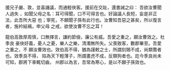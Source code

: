 援兄子嚴、敦，並喜譏議，而通輕俠客。援前在交趾，還書誡之曰： 吾欲汝曹聞人過失
，如聞父母之名：耳可得聞，口不可得言也。好論議人長短，妄是非正法，此吾所大惡
也；寧死，不願聞子孫有此行也。汝曹知吾惡之甚矣，所以復言者，施衿結褵，申父母
之戒，欲使汝曹不忘之耳！

龍伯高敦厚周慎，口無擇言，謙約節儉，廉公有威。吾愛之重之，願汝曹效之。杜季良
豪俠好義，憂人之憂，樂人之樂，清濁無所失。父喪致客，數郡畢至。吾愛之重之，不
願汝曹效也。效伯高不得，猶為謹敕之士，所謂刻鵠不成，尚類鶩者也。效季良不得，
陷為天下輕薄子，所謂畫虎不成，反類狗者也。訖今季良尚未可知，郡將下車輒切齒，
州郡以為言，吾常為寒心，是以不願子孫效也。

